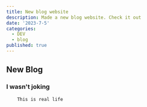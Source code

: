 ```yaml
---
title: New blog website
description: Made a new blog website. Check it out
date: '2023-7-5'
categories:
  - DEV
  - blog
published: true
---
```

<script> 
import Counter from './counter.svelte'
import Boinger from './boinger.svelte';
import Seriously from './jainwin.svelte';
</script>


## New Blog
<Boinger color="blue"/>

<Seriously>

### I wasn't joking

```
	This is real life
```

</Seriously>